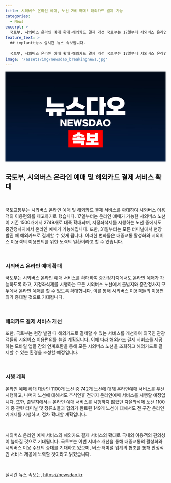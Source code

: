 ```yaml
---
title: 시외버스 온라인 예매, 노선 2배 확대! 해외카드 결제 가능
categories:
  - News
excerpt: >
  국토부, 시외버스 온라인 예매 확대·해외카드 결제 개선 국토부는 17일부터 시외버스 온라인 예매 노선을 1500개에서 2749개로 확대하고, 지정좌석제 노선의 중간정차지 예매도 가능해졌다. 터미널에서는 31일부터 해외카드 결제 서비스가 개선되어 외국인 관광객의 이용편의가 높아질 것으로 예상된다. 국토부는 온라인 예매와 해외카드 결제 확대로 시외버스 이용객의 편의성을 높일 것으로 기대하며, 버스·터미널 업계와 협의를 통해 이번 개선에 적극 협조해 달라고 당부했다.
feature_text: >
  ## implanttips 실시간 뉴스 속보입니다.

  국토부, 시외버스 온라인 예매 확대·해외카드 결제 개선 국토부는 17일부터 시외버스 온라인 예매 노선을 1500개에서 2749개로 확대하고, 지정좌석제 노선의 중간정차지 예매도 가능해졌다. 터미널에서는 31일부터 해외카드 결제 서비스가 개선되어 외국인 관광객의 이용편의가 높아질 것으로 예상된다. 국토부는 온라인 예매와 해외카드 결제 확대로 시외버스 이용객의 편의성을 높일 것으로 기대하며, 버스·터미널 업계와 협의를 통해 이번 개선에 적극 협조해 달라고 당부했다.
image: '/assets/img/newsdao_breakingnews.jpg'
---
```


<p><img src="/assets/img/newsdao_breakingnews.jpg" alt="implanttips 속보" /></p>

<h2 data-ke-size="size26">국토부, 시외버스 온라인 예매 및 해외카드 결제 서비스 확대</h2>

<p data-ke-size="size16">&nbsp;</p>

<p>국토교통부는 시외버스 온라인 예매 및 해외카드 결제 서비스를 확대하여 시외버스 이용객의 이용편의를 제고하기로 했습니다. 17일부터는 온라인 예매가 가능한 시외버스 노선이 기존 1500개에서 2749개로 대폭 확대되며, 지정좌석제를 시행하는 노선 중에서도 중간정차지에서 온라인 예매가 가능해집니다. 또한, 31일부터는 모든 터미널에서 현장 발권 때 해외카드로 결제할 수 있게 됩니다. 이러한 변화들은 대중교통 활성화와 시외버스 이용객의 이용편의를 위한 노력의 일환이라고 할 수 있습니다.</p>

<p data-ke-size="size16">&nbsp;</p>

<h3 data-ke-size="size24">시외버스 온라인 예매 확대</h3>

<p>국토부는 시외버스 온라인 예매 서비스를 확대하여 중간정차지에서도 온라인 예매가 가능하도록 하고, 지정좌석제를 시행하는 모든 시외버스 노선에서 출발지와 중간정차지 모두에서 온라인 예매를 할 수 있도록 확대합니다. 이를 통해 시외버스 이용객들의 이용편의가 증대될 것으로 기대됩니다.</p>

<p data-ke-size="size16">&nbsp;</p>

<h3 data-ke-size="size24">해외카드 결제 서비스 개선</h3>

<p>또한, 국토부는 현장 발권 때 해외카드로 결제할 수 있는 서비스를 개선하여 외국인 관광객들의 시외버스 이용편의를 높일 계획입니다. 이에 따라 해외카드 결제 서비스를 제공하는 모바일 앱들 간의 연계호환을 통해 모든 시외버스 노선을 조회하고 해외카드로 결제할 수 있는 환경을 조성할 예정입니다.</p>

<p data-ke-size="size16">&nbsp;</p>

<h3 data-ke-size="size24">시행 계획</h3>

<p>온라인 예매 확대 대상인 1100개 노선 중 742개 노선에 대해 온라인예매 서비스를 우선 시행하고, 나머지 노선에 대해서도 추석연휴 전까지 온라인예매 서비스를 시행할 예정입니다. 또한, 출발지에서는 온라인 예매 서비스를 시행하지 않았던 자율좌석제 노선 1100개 중 관련 터미널 및 정류소들과 협의가 완료된 149개 노선에 대해서도 전 구간 온라인 예매제를 시행하고, 점차 확대할 계획입니다.</p>

<p data-ke-size="size16">&nbsp;</p>

<p>시외버스 온라인 예매 서비스와 해외카드 결제 서비스의 확대로 국내외 이용객의 편의성이 높아질 것으로 기대됩니다. 국토부는 이번 서비스 개선을 통해 대중교통의 활성화와 시외버스 이용 수요의 증대를 기대하고 있으며, 버스·터미널 업계의 협조를 통해 안정적인 서비스 제공에 노력할 것이라고 밝혔습니다. </p>

<p data-ke-size="size16">&nbsp;</p>
실시간 뉴스 속보는, <a href="https://newsdao.kr" rel="dofollow">https://newsdao.kr</a>


